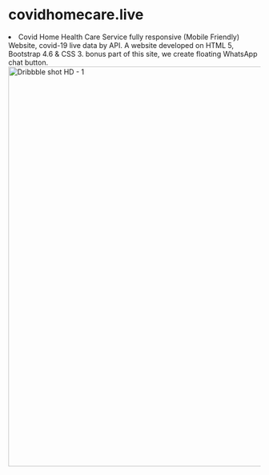 # covidhomecare.live
<li>Covid Home Health Care Service fully responsive (Mobile Friendly) Website, covid-19  live data by API. A website developed on HTML 5, Bootstrap 4.6 &amp; CSS 3. bonus part of this site, we create floating WhatsApp chat button.</li>


<img width="800" alt="Dribbble shot HD - 1" src="https://user-images.githubusercontent.com/65019876/115350524-d72a2680-a1d2-11eb-9992-a521499cef43.png">
